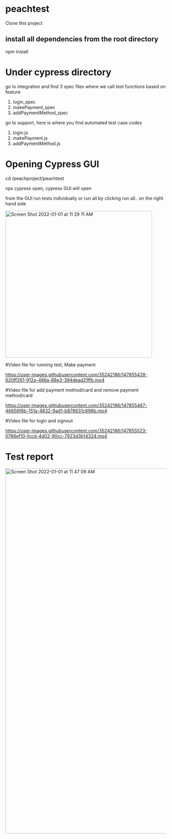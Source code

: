 # peachtest
Clone this project 
## install all dependencies from the root directory
npm install

# Under cypress directory 
go to integration and find 3 spec files where we call test functions based on feature
1. login_spec
2. makePayment_spec
3. addPaymentMethod_spec

go to support, here is where you find automated test case codes 
1. login.js
2. makePayment.js
3. addPaymentMethod.js

# Opening Cypress GUI
cd /peachproject/peachtest

npx cypress open, cypress GUI will open

from the GUI run tests individually or run all by clicking run all.. on the right hand side

<img width="458" alt="Screen Shot 2022-01-01 at 11 29 11 AM" src="https://user-images.githubusercontent.com/35242186/147855190-43a8e580-8fba-436e-b0ab-5a9799565f04.png">

#Video file for running test, Make payment 

https://user-images.githubusercontent.com/35242186/147855428-620ff261-912a-486a-88e3-394dead21ffb.mp4

#Video file for add payment method/card and remove payment method/card

https://user-images.githubusercontent.com/35242186/147855487-46656f8b-151a-4832-9ad1-b878631c698b.mp4

#Video file for login and signout

https://user-images.githubusercontent.com/35242186/147855523-0766ef10-fccd-4d02-90cc-7923d3b14324.mp4

# Test report 

<img width="1141" alt="Screen Shot 2022-01-01 at 11 47 09 AM" src="https://user-images.githubusercontent.com/35242186/147855596-cf803241-660d-405d-9df4-08ee0c10622e.png">
